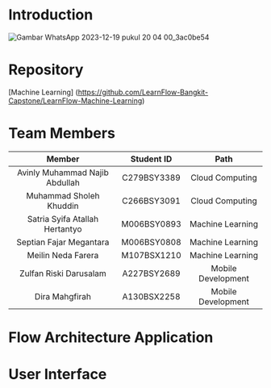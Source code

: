 # Introduction
![Gambar WhatsApp 2023-12-19 pukul 20 04 00_3ac0be54](https://github.com/LearnFlow-Bangkit-Capstone/.github/assets/89674992/82f706be-ab14-4401-8489-2a7328fdb805)

# Repository
[Machine Learning] (https://github.com/LearnFlow-Bangkit-Capstone/LearnFlow-Machine-Learning)
# Team Members
|            Member           | Student ID |        Path        |                                                   
| :-------------------------: | :--------: | :----------------: | 
| Avinly Muhammad Najib Abdullah | C279BSY3389 |  Cloud Computing  | 
|       Muhammad Sholeh Khuddin    | C266BSY3091 |  Cloud Computing  |
|     Satria Syifa Atallah Hertantyo   |  M006BSY0893 | Machine Learning |
|    Septian Fajar Megantara     | M006BSY0808 | Machine Learning |
| Meilin Neda Farera    | M107BSX1210  |   Machine Learning  |             
| Zulfan Riski Darusalam | A227BSY2689 |   Mobile Development  |
| Dira Mahgfirah | A130BSX2258 |    Mobile Development  |

# Flow Architecture Application 

# User Interface
